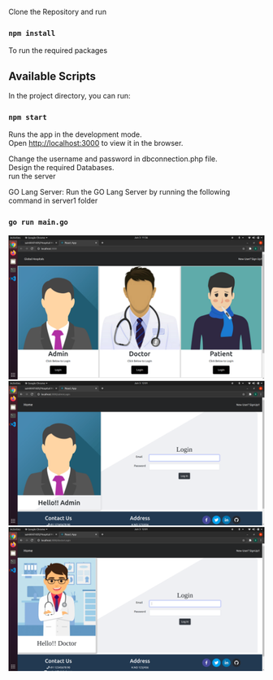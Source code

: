 Clone the Repository and run
### `npm install` 
To run the required packages
## Available Scripts

In the project directory, you can run:

### `npm start`

Runs the app in the development mode.\
Open [http://localhost:3000](http://localhost:3000) to view it in the browser.

Change the username and password in dbconnection.php file.\
Design the required Databases.\
run the server


GO Lang Server:
Run the GO Lang Server by running the following command in server1 folder

### `go run main.go`

<img src="./welcome.png" alt="Welcome Page" />
<img src="./adminLogin.png" alt="Admin Login"/>
<img src="./doctorLogin.png" alt="Doctor Login" />
